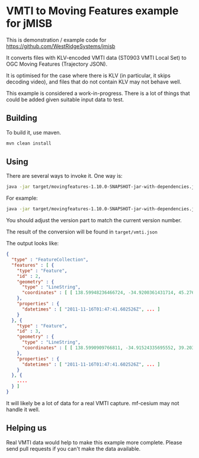 # VMTI to Moving Features example for jMISB

This is demonstration / example code for <https://github.com/WestRidgeSystems/jmisb>

It converts files with KLV-encoded VMTI data (ST0903 VMTI Local Set) to OGC Moving Features (Trajectory JSON).

It is optimised for the case where there is KLV (in particular, it skips decoding video), and files that do not contain KLV may not behave well.

This example is considered a work-in-progress. There is a lot of things that could be added given suitable input data to test.

## Building

To build it, use maven.

``` sh
mvn clean install
```

## Using

There are several ways to invoke it. One way is:

``` sh
java -jar target/movingfeatures-1.10.0-SNAPSHOT-jar-with-dependencies.jar  {filename}
```

For example:

``` sh
java -jar target/movingfeatures-1.10.0-SNAPSHOT-jar-with-dependencies.jar ~/KLV_samples/my-vmti.mpeg
```

You should adjust the version part to match the current version number.

The result of the conversion will be found in `target/vmti.json`

The output looks like:

``` json
{
  "type" : "FeatureCollection",
  "features" : [ {
    "type" : "Feature",
    "id" : 2,
    "geometry" : {
      "type" : "LineString",
      "coordinates" : [ [ 138.59948236466724, -34.9200361431714, 45.276569771877575 ], ...  ]
    },
    "properties" : {
      "datetimes" : [ "2011-11-16T01:47:41.602526Z", ... ]
    }
  }, {
    "type" : "Feature",
    "id" : 3,
    "geometry" : {
      "type" : "LineString",
      "coordinates" : [ [ 138.5990909766811, -34.91524335695552, 39.20347905699248 ], ... ]
    },
    "properties" : {
      "datetimes" : [ "2011-11-16T01:47:41.602526Z", ... ]
    }
  }, {
    ....
  } ]
}
```

It will likely be a lot of data for a real VMTI capture. mf-cesium may not handle it well.

## Helping us

Real VMTI data would help to make this example more complete.
Please send pull requests if you can't make the data available.
